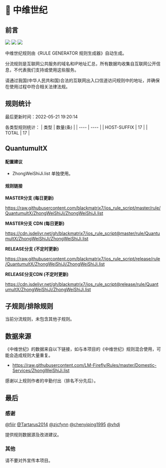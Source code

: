 # 🧸 中维世纪

## 前言

![](https://shields.io/badge/-移除重复规则-ff69b4) ![](https://shields.io/badge/-DOMAIN与DOMAIN--SUFFIX合并-green) ![](https://shields.io/badge/-IP--CIDR(6)合并-blueviolet) 

中维世纪规则由《RULE GENERATOR 规则生成器》自动生成。

分流规则是互联网公共服务的域名和IP地址汇总，所有数据均收集自互联网公开信息，不代表我们支持或使用这些服务。

请通过我国(中华人民共和国)合法的互联网出入口信道访问规则中的地址，并确保在使用过程中符合相关法律法规。

## 规则统计

最后更新时间：2022-05-21 19:20:14

各类型规则统计：
| 类型 | 数量(条)  | 
| ---- | ----  |
| HOST-SUFFIX | 17  | 
| TOTAL | 17  | 


## QuantumultX 

#### 配置建议
- ZhongWeiShiJi.list 单独使用。

#### 规则链接
**MASTER分支 (每日更新)**

https://raw.githubusercontent.com/blackmatrix7/ios_rule_script/master/rule/QuantumultX/ZhongWeiShiJi/ZhongWeiShiJi.list

**MASTER分支 CDN (每日更新)**

https://cdn.jsdelivr.net/gh/blackmatrix7/ios_rule_script@master/rule/QuantumultX/ZhongWeiShiJi/ZhongWeiShiJi.list

**RELEASE分支 (不定时更新)**

https://raw.githubusercontent.com/blackmatrix7/ios_rule_script/release/rule/QuantumultX/ZhongWeiShiJi/ZhongWeiShiJi.list

**RELEASE分支CDN (不定时更新)**

https://cdn.jsdelivr.net/gh/blackmatrix7/ios_rule_script@release/rule/QuantumultX/ZhongWeiShiJi/ZhongWeiShiJi.list

## 子规则/排除规则


当前分流规则，未包含其他子规则。

## 数据来源

《中维世纪》的数据来自以下链接，如与本项目的《中维世纪》规则混合使用，可能会造成规则大量重复。

- https://raw.githubusercontent.com/LM-Firefly/Rules/master/Domestic-Services/ZhongWeiShiJi.list


感谢以上规则作者的辛勤付出（排名不分先后）。

## 最后

### 感谢

[@fiiir](https://github.com/fiiir) [@Tartarus2014](https://github.com/Tartarus2014) [@zjcfynn](https://github.com/zjcfynn) [@chenyiping1995](https://github.com/chenyiping1995) [@vhdj](https://github.com/vhdj)

提供规则数据源及改进建议。

### 其他

请不要对外宣传本项目。